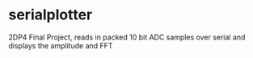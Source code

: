 # serialplotter
2DP4 Final Project, reads in packed 10 bit ADC samples over serial and displays the amplitude and FFT
